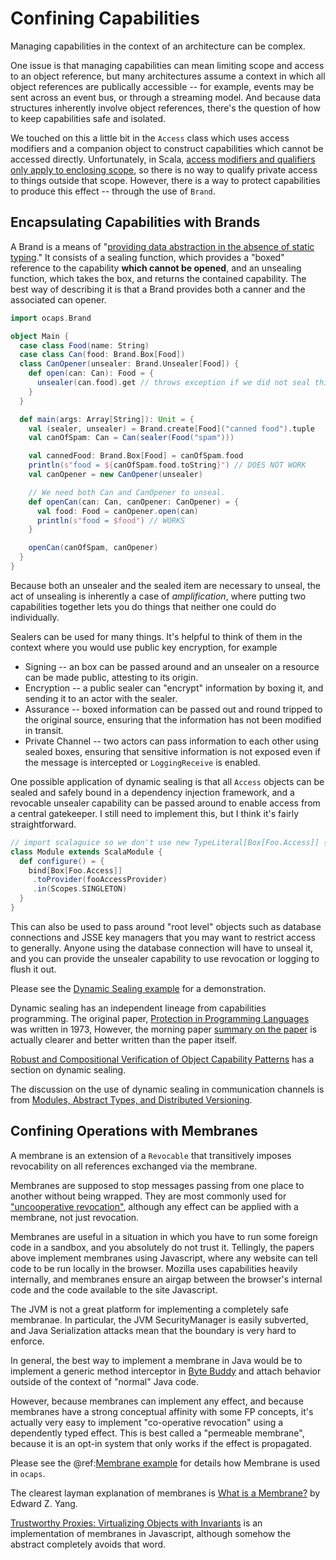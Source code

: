 # Confining Capabilities

Managing capabilities in the context of an architecture can be complex. 

One issue is that managing capabilities can mean limiting scope and access to an object reference, but many architectures assume a context in which all object references are publically accessible -- for example, events may be sent across an event bus, or through a streaming model.  And because data structures inherently involve object references, there's the question of how to keep capabilities safe and isolated.

We touched on this a little bit in the `Access` class which uses access modifiers and a companion object to construct capabilities which cannot be accessed directly.  Unfortunately, in Scala, [access modifiers and qualifiers only apply to enclosing scope](http://www.jesperdj.com/2016/01/08/scala-access-modifiers-and-qualifiers-in-detail/), so there is no way to qualify private access to things outside that scope.  However, there is a way to protect capabilities to produce this effect -- through the use of `Brand`.

## Encapsulating Capabilities with Brands

A Brand is a means of "[providing data abstraction in the absence of static typing](https://people.mpi-sws.org/~dreyer/papers/ocpl/paper.pdf)."  It consists of a sealing function, which provides a "boxed" reference to the capability **which cannot be opened**, and an unsealing function, which takes the box, and returns the contained capability. The best way of describing it is that a Brand provides both a canner and the associated can opener.

```scala
import ocaps.Brand

object Main {
  case class Food(name: String)
  case class Can(food: Brand.Box[Food])
  class CanOpener(unsealer: Brand.Unsealer[Food]) {
    def open(can: Can): Food = {
      unsealer(can.food).get // throws exception if we did not seal this
    }
  }

  def main(args: Array[String]): Unit = {
    val (sealer, unsealer) = Brand.create[Food]("canned food").tuple
    val canOfSpam: Can = Can(sealer(Food("spam")))

    val cannedFood: Brand.Box[Food] = canOfSpam.food
    println(s"food = ${canOfSpam.food.toString}") // DOES NOT WORK
    val canOpener = new CanOpener(unsealer)

    // We need both Can and CanOpener to unseal.
    def openCan(can: Can, canOpener: CanOpener) = {
      val food: Food = canOpener.open(can)
      println(s"food = $food") // WORKS
    }

    openCan(canOfSpam, canOpener)
  }
}
```

Because both an unsealer and the sealed item are necessary to unseal, the act of unsealing is inherently a case of *amplification*, where putting two capabilities together lets you do things that neither one could do individually.

Sealers can be used for many things.  It's helpful to think of them in the context where you would use public key encryption, for example

* Signing -- an box can be passed around and an unsealer on a resource can be made public, attesting to its origin.
* Encryption -- a public sealer can "encrypt" information by boxing it, and sending it to an actor with the sealer.
* Assurance -- boxed information can be passed out and round tripped to the original source, ensuring that the information has not been modified in transit.
* Private Channel -- two actors can pass information to each other using sealed boxes, ensuring that sensitive information is not exposed even if the message is intercepted or `LoggingReceive` is enabled.

One possible application of dynamic sealing is that all `Access` objects can be sealed and safely bound in a dependency injection framework, and a revocable unsealer capability can be passed around to enable access from a central gatekeeper.  I still need to implement this, but I think it's fairly straightforward.

```scala
// import scalaguice so we don't use new TypeLiteral[Box[Foo.Access]] {}
class Module extends ScalaModule {
  def configure() = {
    bind[Box[Foo.Access]]
     .toProvider(fooAccessProvider)
     .in(Scopes.SINGLETON)
  }
}
```

This can also be used to pass around "root level" objects such as database connections and JSSE key managers that you may want to restrict access to generally.  Anyone using the database connection will have to unseal it, and you can provide the unsealer capability to use revocation or logging to flush it out.

Please see the [Dynamic Sealing example](../examples/dynamic_seal.md) for a demonstration.

Dynamic sealing has an independent lineage from capabilities programming.  The original paper, [Protection in Programming Languages](http://www.erights.org/history/morris73.pdf) was written in 1973,  However, the morning paper [summary on the paper](https://blog.acolyer.org/2016/10/19/protection-in-programming-languages/) is actually clearer and better written than the paper itself.

[Robust and Compositional Verification of Object
 Capability Patterns](https://people.mpi-sws.org/~dreyer/papers/ocpl/paper.pdf) has a section on dynamic sealing.
 
The discussion on the use of dynamic sealing in communication channels is from [Modules, Abstract Types, and Distributed Versioning](https://www.cl.cam.ac.uk/~pes20/versions-popl.pdf).

## Confining Operations with Membranes

A membrane is an extension of a `Revocable` that transitively imposes revocability on all references exchanged via the membrane.  

Membranes are supposed to stop messages passing from one place to another without being wrapped.  They are most commonly used for ["uncooperative revocation"](https://web.archive.org/web/20160408162552/http://www.eros-os.org/pipermail/e-lang/2003-January/008434.html), although any effect can be applied with a membrane, not just revocation.

Membranes are useful in a situation in which you have to run some foreign code in a sandbox, and you absolutely do not trust it.  Tellingly, the papers above implement membranes using Javascript, where any website can tell code to be run locally in the browser.  Mozilla uses capabilities heavily internally, and membranes ensure an airgap between the browser's internal code and the code available to the site Javascript.

The JVM is not a great platform for implementing a completely safe membranae.  In particular, the JVM SecurityManager is easily subverted, and Java Serialization attacks mean that the boundary is very hard to enforce.

In general, the best way to implement a membrane in Java would be to implement a generic method interceptor in [Byte Buddy](http://bytebuddy.net/#/) and attach behavior outside of the context of "normal" Java code.

However, because membranes can implement any effect, and because membranes have a strong conceptual affinity with some FP concepts, it's actually very easy to implement "co-operative revocation" using a dependently typed effect.  This is best called a "permeable membrane", because it is an opt-in system that only works if the effect is propagated.

Please see the @ref:[Membrane example](../examples/membrane.md) for details how Membrane is used in `ocaps`.

The clearest layman explanation of membranes is [What is a Membrane?](http://blog.ezyang.com/2013/03/what-is-a-membran/) by Edward Z. Yang.  

[Trustworthy Proxies: Virtualizing Objects with Invariants](https://research.google.com/pubs/pub40736.html) is an implementation of membranes in Javascript, although somehow the abstract completely avoids that word.